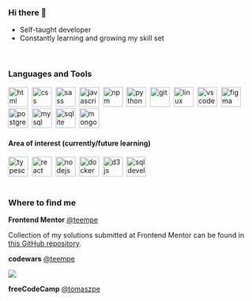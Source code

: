 ### Hi there 👋

* Self-taught developer
* Constantly learning and growing my skill set

<br />

### Languages and Tools
<div>
  <img alt="html" width="40px" height="40px" src="https://cdn.jsdelivr.net/gh/devicons/devicon/icons/html5/html5-original.svg" />&nbsp;
  <img alt="css" width="40px" height="40px" src="https://cdn.jsdelivr.net/gh/devicons/devicon/icons/css3/css3-original.svg" />&nbsp;
  <img alt="sass" width="40px" height="40px" src="https://cdn.jsdelivr.net/gh/devicons/devicon/icons/sass/sass-original.svg" />&nbsp;
  <img alt="javascript" width="40px" height="40px" src="https://cdn.jsdelivr.net/gh/devicons/devicon/icons/javascript/javascript-original.svg" />&nbsp;
  <img alt="npm" width="40px" height="40px" src="https://cdn.jsdelivr.net/gh/devicons/devicon/icons/npm/npm-original-wordmark.svg" />&nbsp;
  <img alt="python" width="40px" height="40px" src="https://cdn.jsdelivr.net/gh/devicons/devicon/icons/python/python-original.svg" />&nbsp;
  <img alt="git" width="40px" height="40px" src="https://cdn.jsdelivr.net/gh/devicons/devicon/icons/git/git-original.svg" />&nbsp;
  <img alt="linux" width="40px" height="40px" src="https://cdn.jsdelivr.net/gh/devicons/devicon/icons/linux/linux-original.svg" />&nbsp;
  <img alt="vscode" width="40px" height="40px" src="https://cdn.jsdelivr.net/gh/devicons/devicon/icons/vscode/vscode-original.svg" />&nbsp;
  <img alt="figma" width="40px" height="40px" src="https://cdn.jsdelivr.net/gh/devicons/devicon/icons/figma/figma-original.svg" />&nbsp;
  <img alt="postgresql" width="40px" height="40px" src="https://cdn.jsdelivr.net/gh/devicons/devicon/icons/postgresql/postgresql-original.svg" />&nbsp;
  <img alt="mysql" width="40px" height="40px" src="https://cdn.jsdelivr.net/gh/devicons/devicon@latest/icons/mysql/mysql-original-wordmark.svg" />&nbsp;
  <img alt="sqlite" width="40px" height="40px" src="https://cdn.jsdelivr.net/gh/devicons/devicon@latest/icons/sqlite/sqlite-original-wordmark.svg" />&nbsp;      
  <img alt="mongodb" width="40px" height="40px" src="https://cdn.jsdelivr.net/gh/devicons/devicon@latest/icons/mongodb/mongodb-original-wordmark.svg" />&nbsp;             
</div>

#### Area of interest (currently/future learning)
<div>
  <img alt="typescript" width="40px" height="40px" src="https://cdn.jsdelivr.net/gh/devicons/devicon/icons/typescript/typescript-original.svg" />&nbsp;
  <img alt="react" width="40px" height="40px" src="https://cdn.jsdelivr.net/gh/devicons/devicon/icons/react/react-original.svg" />&nbsp;
  <img alt="nodejs" width="40px" height="40px" src="https://cdn.jsdelivr.net/gh/devicons/devicon/icons/nodejs/nodejs-original.svg" />&nbsp;
  <img alt="docker" width="40px" height="40px" src="https://cdn.jsdelivr.net/gh/devicons/devicon/icons/docker/docker-original.svg" />&nbsp;
  <img alt="d3js" width="40px" height="40px" src="https://cdn.jsdelivr.net/gh/devicons/devicon/icons/d3js/d3js-plain.svg" />&nbsp;
  <img alt="sqldeveloper" width="40px" height="40px" src="https://cdn.jsdelivr.net/gh/devicons/devicon@latest/icons/sqldeveloper/sqldeveloper-original.svg" />&nbsp; 
</div>

<br />

### Where to find me

**Frontend Mentor** [@teempe](https://www.frontendmentor.io/profile/teempe)

Collection of my solutions submitted at Frontend Mentor can be found in [this GitHub repository](https://github.com/teempe/frontend-mentor-challenges).

**codewars** [@teempe](https://www.codewars.com/users/teempe)

[![](https://www.codewars.com/users/teempe/badges/large)](https://www.codewars.com/users/teempe)

**freeCodeCamp** [@tomaszpe](https://www.freecodecamp.org/tomaszpe)
